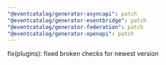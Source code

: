 ```yaml
---
"@eventcatalog/generator-asyncapi": patch
"@eventcatalog/generator-eventbridge": patch
"@eventcatalog/generator-federation": patch
"@eventcatalog/generator-openapi": patch
---
```


fix(plugins): fixed broken checks for newest version

